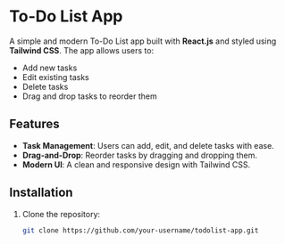 # To-Do List App

A simple and modern To-Do List app built with **React.js** and styled using **Tailwind CSS**. The app allows users to:

- Add new tasks
- Edit existing tasks
- Delete tasks
- Drag and drop tasks to reorder them

## Features

- **Task Management**: Users can add, edit, and delete tasks with ease.
- **Drag-and-Drop**: Reorder tasks by dragging and dropping them.
- **Modern UI**: A clean and responsive design with Tailwind CSS.
  
## Installation

1. Clone the repository:
   ```bash
   git clone https://github.com/your-username/todolist-app.git
